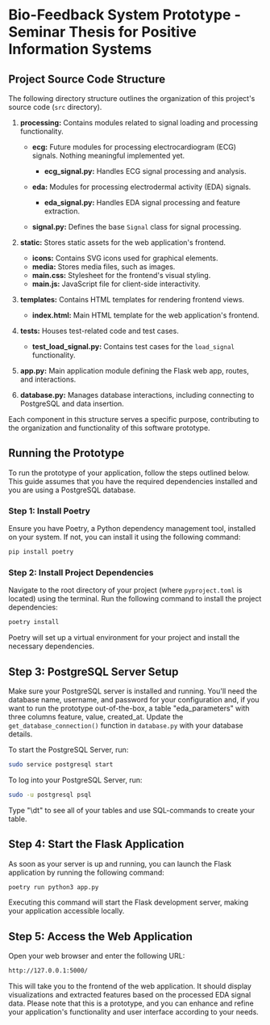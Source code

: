 # Bio-Feedback System Prototype - Seminar Thesis for Positive Information Systems

## Project Source Code Structure

The following directory structure outlines the organization of this project's source code (`src` directory).

1. **processing:** Contains modules related to signal loading and processing functionality.

   - **ecg:** Future modules for processing electrocardiogram (ECG) signals. Nothing meaningful implemented yet.

     - **ecg_signal.py:** Handles ECG signal processing and analysis.

   - **eda:** Modules for processing electrodermal activity (EDA) signals.

     - **eda_signal.py:** Handles EDA signal processing and feature extraction.

   - **signal.py:** Defines the base `Signal` class for signal processing.

2. **static:** Stores static assets for the web application's frontend.

   - **icons:** Contains SVG icons used for graphical elements.
   - **media:** Stores media files, such as images.
   - **main.css:** Stylesheet for the frontend's visual styling.
   - **main.js:** JavaScript file for client-side interactivity.

3. **templates:** Contains HTML templates for rendering frontend views.

   - **index.html:** Main HTML template for the web application's frontend.

4. **tests:** Houses test-related code and test cases.

   - **test_load_signal.py:** Contains test cases for the `load_signal` functionality.

5. **app.py:** Main application module defining the Flask web app, routes, and interactions.

6. **database.py:** Manages database interactions, including connecting to PostgreSQL and data insertion.

Each component in this structure serves a specific purpose, contributing to the organization and functionality of this software prototype.

## Running the Prototype

To run the prototype of your application, follow the steps outlined below. This guide assumes that you have the required dependencies installed and you are using a PostgreSQL database.

### Step 1: Install Poetry

Ensure you have Poetry, a Python dependency management tool, installed on your system. If not, you can install it using the following command:

```bash
pip install poetry
```

### Step 2: Install Project Dependencies

Navigate to the root directory of your project (where `pyproject.toml` is located) using the terminal. Run the following command to install the project dependencies:

```bash
poetry install
```

Poetry will set up a virtual environment for your project and install the necessary dependencies.

## Step 3: PostgreSQL Server Setup

Make sure your PostgreSQL server is installed and running. You'll need the database name, username, and password for your configuration and, if you want to run the prototype out-of-the-box, a table "eda_parameters" with three columns feature, value, created_at. Update the `get_database_connection()` function in `database.py` with your database details.

To start the PostgreSQL Server, run:

```bash
sudo service postgresql start
```

To log into your PostgreSQL Server, run:

```bash
sudo -u postgresql psql
```

Type "\dt" to see all of your tables and use SQL-commands to create your table.

## Step 4: Start the Flask Application

As soon as your server is up and running, you can launch the Flask application by running the following command:

```bash
poetry run python3 app.py
```

Executing this command will start the Flask development server, making your application accessible locally.

## Step 5: Access the Web Application

Open your web browser and enter the following URL:

```bash
http://127.0.0.1:5000/
```

This will take you to the frontend of the web application. It should display visualizations and extracted features based on the processed EDA signal data. Please note that this is a prototype, and you can enhance and refine your application's functionality and user interface according to your needs.
